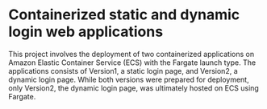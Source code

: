 # Containerized static and dynamic login web applications

This project involves the deployment of two containerized applications on Amazon Elastic Container Service (ECS) with the Fargate launch type. The applications consists of  Version1, a static login page, and Version2, a dynamic login page. While both versions were prepared for deployment, only Version2, the dynamic login page, was ultimately hosted on ECS using Fargate.

